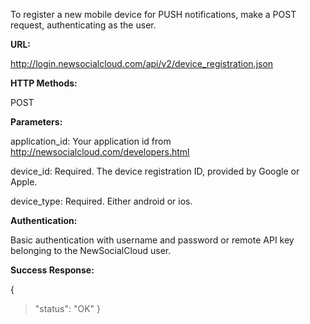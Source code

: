 To register a new mobile device for PUSH notifications, make a POST request, authenticating as the user.

**URL:**

http://login.newsocialcloud.com/api/v2/device_registration.json

**HTTP Methods:**

POST

**Parameters:**

<p>application_id: Your application id from <a href='http://newsocialcloud.com/developers.html'>http://newsocialcloud.com/developers.html</a></p>
<p>device_id: Required. The device registration ID, provided by Google or Apple.</p>
<p>device_type: Required. Either android or ios.</p>

**Authentication:**

Basic authentication with username and password or remote API key belonging to the NewSocialCloud user.

**Success Response:**

{
> "status": "OK"
}